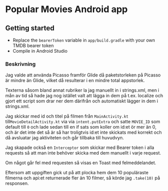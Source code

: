 # Popular Movies Android app
## Getting started

- Replace the `bearerToken` variable in `app/build.gradle` with your own TMDB bearer token
- Compile in Android Studio

### Beskrivning
Jag valde att använda Picasso framför Glide då paketstorleken på Picasso är mindre än Glide, vilket då resulterar i en mindre total appstorlek.

Texterna såsom bland annat rubriker la jag manuellt in i strings.xml, men i mån av tid så hade jag nog istället valt att lägga in dem på t.ex. localize och gjort ett script som drar ner dem därifrån och automatiskt lägger in dem i strings.xml.

Jag skickar med id och titel på filmen från `MainActivity.kt` till`MovieDetailActivity.kt` via via `intent.putExtra` och satte `MOVIE_ID` som default till `0` och lade sedan till en if sats som koller om id:et ör mer än 0, och är det inte det så är så har troligtvis id:et inte skickats med korrekt och då avsluatar jag aktiviteten och går tillbaka till huvudvyn.

Jag skapade också en `Interceptor` som skickar med Bearer token i alla requests så att man inte behöver skicka med dem manuellt i varje request.

Om något går fel med requesten så visas en Toast med felmeddelandet.

Eftersom att uppgiften gick ut på att plocka hem dem 10 populäraste filmerna och api:et returnerade fler än 10 filmer, så körde jag `.take(10)` på responsen.

